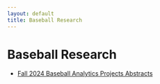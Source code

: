 ```yaml
---
layout: default
title: Baseball Research
---
```


# Baseball Research

- [Fall 2024 Baseball Analytics Projects Abstracts](/baseball-research/Fall%202024%20Baseball%20Analytics%20Projects%20Abstracts.pdf)
